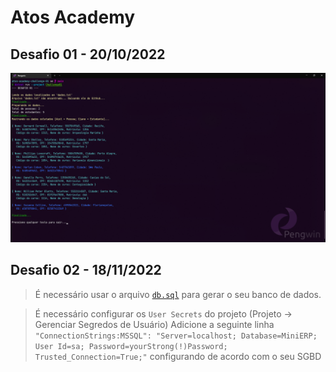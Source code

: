 # Atos Academy

## Desafio 01 - 20/10/2022

![Challenge 01](./Assets/challenge-01.png)

## Desafio 02 - 18/11/2022

> É necessário usar o arquivo [`db.sql`](./Challenge02/Properties/db.sql) para gerar o seu banco de dados.

> É necessário configurar os `User Secrets` do projeto (Projeto -> Gerenciar Segredos de Usuário)
> Adicione a seguinte linha `"ConnectionStrings:MSSQL": "Server=localhost; Database=MiniERP; User Id=sa; Password=yourStrong(!)Password; Trusted_Connection=True;"` configurando de acordo com o seu SGBD
